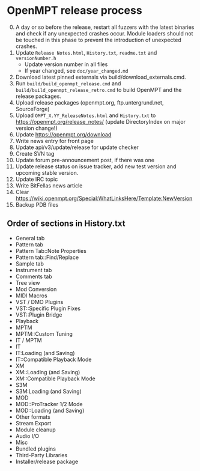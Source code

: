 OpenMPT release process
=======================

0. A day or so before the release, restart all fuzzers with the latest binaries
   and check if any unexpected crashes occur. Module loaders should not be
   touched in this phase to prevent the introduction of unexpected crashes.
1. Update `Release Notes.html`, `History.txt`, `readme.txt` and
   `versionNumber.h`
   * Update version number in all files
   * If year changed, see `doc/year_changed.md`
2. Download latest pinned externals via build/download_externals.cmd.
3. Run `build/build_openmpt_release.cmd` and
   `build/build_openmpt_release_retro.cmd` to build OpenMPT and the release
   packages.
4. Upload release packages (openmpt.org, ftp.untergrund.net, SourceForge)
5. Upload `OMPT_X.YY_ReleaseNotes.html` and `History.txt` to
   https://openmpt.org/release_notes/ (update DirectoryIndex on major version change!)
6. Update https://openmpt.org/download
7. Write news entry for front page
8. Update api/v3/update/release for update checker
9. Create SVN tag
10. Update forum pre-announcement post, if there was one
11. Update release status on issue tracker, add new test version and upcoming
    stable version.
12. Update IRC topic
13. Write BitFellas news article
14. Clear https://wiki.openmpt.org/Special:WhatLinksHere/Template:NewVersion
15. Backup PDB files

Order of sections in History.txt
--------------------------------
 *  General tab
 *  Pattern tab
 *  Pattern Tab::Note Properties
 *  Pattern tab::Find/Replace
 *  Sample tab
 *  Instrument tab
 *  Comments tab
 *  Tree view
 *  Mod Conversion
 *  MIDI Macros
 *  VST / DMO Plugins
 *  VST::Specific Plugin Fixes
 *  VST::Plugin Bridge
 *  Playback
 *  MPTM
 *  MPTM::Custom Tuning
 *  IT / MPTM
 *  IT
 *  IT:Loading (and Saving)
 *  IT::Compatible Playback Mode
 *  XM
 *  XM::Loading (and Saving)
 *  XM::Compatible Playback Mode
 *  S3M
 *  S3M:Loading (and Saving)
 *  MOD
 *  MOD::ProTracker 1/2 Mode
 *  MOD::Loading (and Saving)
 *  Other formats
 *  Stream Export
 *  Module cleanup
 *  Audio I/O
 *  Misc
 *  Bundled plugins
 *  Third-Party Libraries
 *  Installer/release package

